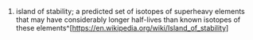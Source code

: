1. island of stability; a predicted set of isotopes of superheavy elements that may have considerably longer half-lives than known isotopes of these elements^[https://en.wikipedia.org/wiki/Island_of_stability]